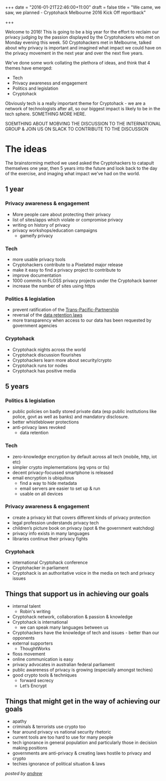 +++
date = "2016-01-21T22:46:00+11:00"
draft = false
title = "We came, we saw, we planned - Cryptohack Melbourne 2016 Kick Off reportback"

+++

Welcome to 2016! This is going to be a big year for the effort to reclaim our privacy judging by the passion displayed by the Cryptohackers who met on Monday evening this week. 50 Cryptohackers met in Melbourne, talked about why privacy is important and imagined what impact we could have on the privacy movement in the next year and over the next five years.

We've done some work collating the plethora of ideas, and think that 4 themes have emerged:

- Tech
- Privacy awareness and engagement
- Politics and legislation
- Cryptohack

Obviously tech is a really important theme for Cryptohack - we are a network of technologists after all, so our biggest impact is likely to be in the tech sphere. SOMETHING MORE HERE. 

SOEMTHING ABOUT MOBVING THE DISCUSSION TO THE INTERNATIONAL GROUP & JOIN US ON SLACK TO CONTRIBUTE TO THE DISCUSSION

# The ideas

The brainstorming method we used asked the Cryptohackers to catapult themselves one year, then 5 years into the future and look back to the day of the exercise, and imaging what impact we've had on the world.

## 1 year

### Privacy awareness & engagement

- More people care about protecting their privacy
- list of sites/apps which violate or compromise privacy
- writing on history of privacy
- privacy workshops/education campaigns
    - gameify privacy

### Tech

- more usable privacy tools
- Cryptohackers contribute to a Pixelated major release
- make it easy to find a privacy project to contribute to
- improve documentation
- 1000 commits to FLOSS privacy projects under the Cryptohack banner
- increase the number of sites using https

### Politics & legislation

- prevent ratification of the [Trans-Pacific-Partnership](http://aftinet.org.au/cms/trans-pacific-partnership-agreement)
- reversal of the [data retention laws](https://robindoherty.com/2015/10/07/your-digital-privacy-ends-this-time-next-week.html)
- more transparency when access to our data has been requested by government agencies

### Cryptohack

- Cryptohack nights across the world
- Cryptohack discussion flourishes
- Cryptohackers learn more about security/crypto
- Cryptohack runs tor nodes
- Cryptohack has positive media

## 5 years

### Politics & legislation

- public policies on badly stored private data (esp public institutions like police, govt as well as banks) and mandatory disclosure.
- better whistleblower protections
- anti-privacy laws revoked
    - data retention

### Tech

- zero-knowledge encryption by default across all tech (mobile, http, iot etc)
- simpler crypto implementations (eg vpns or tls)
- decent privacy-focussed smartphone is released
- email encryption is ubiquitous
    - find a way to hide metadata
    - email servers are easier to set up & run
    - usable on all devices

### Privacy awareness & engagement

- create a privacy kit that covers different kinds of privacy protection
- legal profession understands privacy tech
- children’s picture book on privacy (spot & the government watchdog)
- privacy info exists in many languages
- libraries continue their privacy fights

### Cryptohack

- international Cryptohack conference
- Cryptohacker in parliament
- Cryptohack is an authoritative voice in the media on tech and privacy issues

## Things that support us in achieving our goals

- internal talent
    - Robin's writing
- Cryptohack network, collaboration & passion & knowledge
- Cryptohack is international
    - we can speak many languages between us
- Cryptohackers have the knowledge of tech and issues - better than our opponents
- external supporters
    - ThoughtWorks
- floss movement
- online communication is easy
- privacy advocates in australian federal parliament
- public awareness of privacy is growing (especially amongst techies)
- good crypto tools & techniques
    - forward secrecy
    - Let’s Encrypt

## Things that might get in the way of achieving our goals

- apathy
- criminals & terrorists use crypto too
- fear around privacy vs national security rhetoric
- current tools are too hard to use for many people
- tech ignorance in general population and particularly those in decision making positions
- governments are anti-privacy & creating laws hostile to privacy and crypto
- techies ignorance of political situation & laws

*posted by [andrew](https://twitter.com/whereismytaco)*
